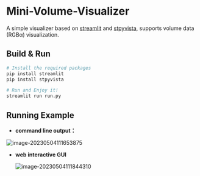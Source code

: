 # Mini-Volume-Visualizer
A simple visualizer based on [streamlit](https://streamlit.io/) and [stpyvista](https://discuss.streamlit.io/t/stpyvista-show-pyvista-3d-visualizations-in-streamlit/31802), supports volume data (RGBα) visualization.

## Build & Run
```python
# Install the required packages
pip install streamlit
pip install stpyvista

# Run and Enjoy it!
streamlit run run.py
```

## Running Example

- **command line output：**

![image-20230504111653875](https://cdn.jsdelivr.net/gh/SnowOnVolcano/imagebed/202305041116981.png)

- **web interactive GUI**

  ![image-20230504111844310](https://cdn.jsdelivr.net/gh/SnowOnVolcano/imagebed/202305041118435.png)
